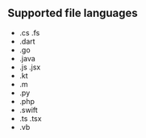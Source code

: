 ## Supported file languages
- .cs .fs
- .dart
- .go
- .java
- .js .jsx
- .kt
- .m
- .py
- .php
- .swift
- .ts .tsx
- .vb
